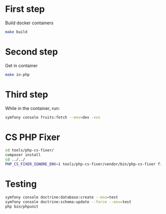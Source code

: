 # First step

Build docker containers

```bash
make build
```

# Second step

Get in container

```bash
make in-php
```

# Third step

While in the container, run:

```bash
symfony console fruits:fetch --env=dev -vvv
```

# CS PHP Fixer

```bash
cd tools/php-cs-fixer/
composer install
cd ../../
PHP_CS_FIXER_IGNORE_ENV=1 tools/php-cs-fixer/vendor/bin/php-cs-fixer fix src
```

# Testing

```bash
symfony console doctrine:database:create --env=test
symfony console doctrine:schema:update --force --env=test
php bin/phpunit 
```
